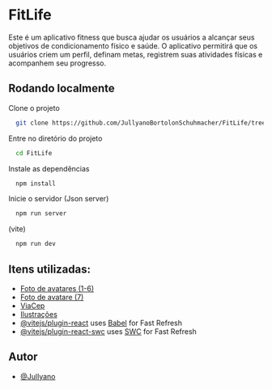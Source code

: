 # FitLife
 
Este é um aplicativo fitness que busca ajudar os usuários a alcançar seus objetivos
de condicionamento físico e saúde. O aplicativo permitirá que os usuários criem
um perfil, definam metas, registrem suas atividades físicas e acompanhem seu
progresso.

## Rodando localmente

Clone o projeto

```bash
  git clone https://github.com/JullyanoBortolonSchuhmacher/FitLife/tree/main
```

Entre no diretório do projeto

```bash
  cd FitLife
```

Instale as dependências

```bash
  npm install
```

Inicie o servidor 
(Json server)
```bash
  npm run server
```
(vite)
```bash
  npm run dev
```




## Itens utilizadas:
- [Foto de avatares (1-6)](https://blush.design/pt/collections/tDKIZd0RLCGutLZ7wU3j/spooky-stickers) 
- [Foto de avatare (7)](https://www.flaticon.com/br/buscar?word=usuario) 
- [ViaCep](https://viacep.com.br/)
- [Ilustrações](https://blush.design/pt/collections/6Q2p4svOaZcSdKUJsiM3/Patterns)
- [@vitejs/plugin-react](https://github.com/vitejs/vite-plugin-react/blob/main/packages/plugin-react/README.md) uses [Babel](https://babeljs.io/) for Fast Refresh
- [@vitejs/plugin-react-swc](https://github.com/vitejs/vite-plugin-react-swc) uses [SWC](https://swc.rs/) for Fast Refresh

## Autor
+  [@Jullyano](https://github.com/JullyanoBortolonSchuhmacher)